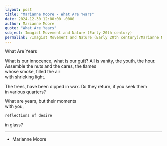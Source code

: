 ```yaml
---
layout: post
title: "Marianne Moore - What Are Years"
date: 2024-12-30 12:00:00 -0000
author: Marianne Moore
quote: "What Are Years"
subject: Imagist Movement and Nature (Early 20th century)
permalink: /Imagist Movement and Nature (Early 20th century)/Marianne Moore/Marianne Moore - What Are Years
---
```


What Are Years

What is our innocence,
    what is our guilt?
    All is vanity,
    the youth,
    the hour. 
    Assemble the nuts
and the cares,
        the flames  
    whose smoke,
    filled the air    
with shrieking light. 

The trees,
    have been  dipped in wax.
 Do  they return,
    if you seek them  
in various quarters? 

What are years,
    but their moments   
    with you,  
 
    reflections of desire  
in glass?  

---

- Marianne Moore
